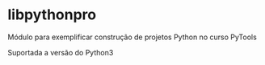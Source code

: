 # libpythonpro
Módulo para exemplificar construção de projetos Python no curso PyTools

Suportada a versão do Python3
